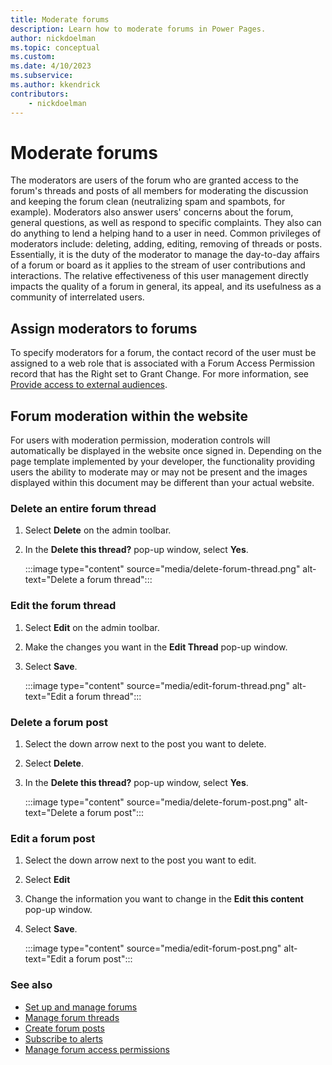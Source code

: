 ```yaml
---
title: Moderate forums
description: Learn how to moderate forums in Power Pages.
author: nickdoelman
ms.topic: conceptual
ms.custom: 
ms.date: 4/10/2023
ms.subservice: 
ms.author: kkendrick
contributors:
    - nickdoelman
---
```


# Moderate forums

The moderators are users of the forum who are granted access to the forum's threads and posts of all members for moderating the discussion and keeping the forum clean (neutralizing spam and spambots, for example). Moderators also answer users' concerns about the forum, general questions, as well as respond to specific complaints. They also can do anything to lend a helping hand to a user in need. Common privileges of moderators include: deleting, adding, editing, removing of threads or posts. Essentially, it is the duty of the moderator to manage the day-to-day affairs of a forum or board as it applies to the stream of user contributions and interactions. The relative effectiveness of this user management directly impacts the quality of a forum in general, its appeal, and its usefulness as a community of interrelated users.

## Assign moderators to forums

To specify moderators for a forum, the contact record of the user must be assigned to a web role that is associated with a Forum Access Permission record that has the Right set to Grant Change. For more information, see [Provide access to external audiences](../../security/external-access.md).  

## Forum moderation within the website

For users with moderation permission, moderation controls will automatically be displayed in the website once signed in. Depending on the page template implemented by your developer, the functionality providing users the ability to moderate may or may not be present and the images displayed within this document may be different than your actual website.

### Delete an entire forum thread

1. Select **Delete** on the admin toolbar.

1. In the **Delete this thread?** pop-up window, select **Yes**.

    :::image type="content" source="media/delete-forum-thread.png" alt-text="Delete a forum thread":::  

### Edit the forum thread

1. Select **Edit** on the admin toolbar.

1. Make the changes you want in the **Edit Thread** pop-up window.

1. Select **Save**.

    :::image type="content" source="media/edit-forum-thread.png" alt-text="Edit a forum thread":::

### Delete a forum post

1. Select the down arrow next to the post you want to delete.

1. Select **Delete**.

1. In the **Delete this thread?** pop-up window, select **Yes**.

    :::image type="content" source="media/delete-forum-post.png" alt-text="Delete a forum post":::

### Edit a forum post

1. Select the down arrow next to the post you want to edit.

1. Select **Edit**

1. Change the information you want to change in the **Edit this content** pop-up window.

1. Select **Save**.

    :::image type="content" source="media/edit-forum-post.png" alt-text="Edit a forum post":::

### See also

- [Set up and manage forums](setup-manage-forums.md)
- [Manage forum threads](manage-forum-threads.md)  
- [Create forum posts](create-forum-posts.md)  
- [Subscribe to alerts](subscribe-alerts.md)
- [Manage forum access permissions](forum-access-permission.md)


